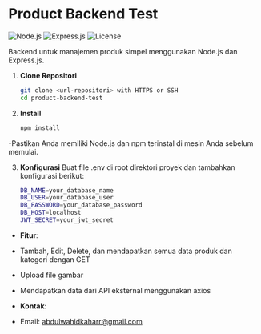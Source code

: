# Product Backend Test

![Node.js](https://img.shields.io/badge/Node.js-v14.17.0-green)
![Express.js](https://img.shields.io/badge/Express.js-v4.19.2-blue)
![License](https://img.shields.io/badge/License-ISC-yellow)

Backend untuk manajemen produk simpel menggunakan Node.js dan Express.js.

1. **Clone Repositori**
   ```bash
   git clone <url-repositori> with HTTPS or SSH
   cd product-backend-test

2. **Install**
   ```bash
   npm install

-Pastikan Anda memiliki Node.js dan npm terinstal di mesin Anda sebelum memulai.

3. **Konfigurasi**
   Buat file .env di root direktori proyek dan tambahkan konfigurasi berikut:
   ```bash
   DB_NAME=your_database_name
   DB_USER=your_database_user
   DB_PASSWORD=your_database_password
   DB_HOST=localhost
   JWT_SECRET=your_jwt_secret

- **Fitur**:
- Tambah, Edit, Delete, dan mendapatkan semua data produk dan kategori dengan GET
- Upload file gambar
- Mendapatkan data dari API eksternal menggunakan axios

- **Kontak**:
- Email: abdulwahidkaharr@gmail.com
